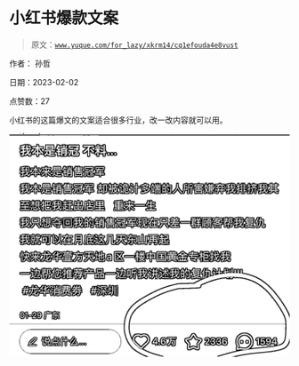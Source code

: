 # 小红书爆款文案

> 原文：[`www.yuque.com/for_lazy/xkrm14/cq1efouda4e8vust`](https://www.yuque.com/for_lazy/xkrm14/cq1efouda4e8vust)

作者： 孙哲 

日期：2023-02-02 

点赞数：27 

小红书的这篇爆文的文案适合很多行业，改一改内容就可以用。 

![](img/bb3baef15c15d2c2bb9ee14019c1cb43.png) 

